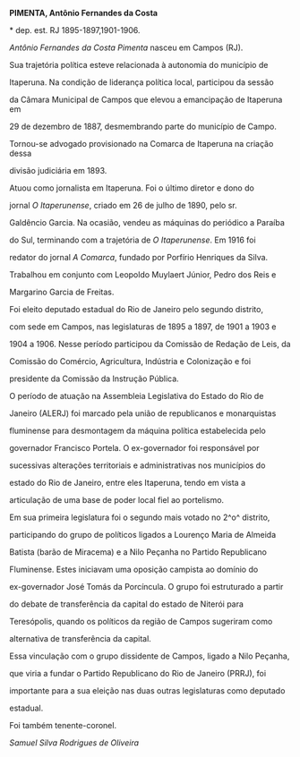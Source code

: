 **PIMENTA, Antônio Fernandes da Costa**



\* dep. est. RJ 1895-1897,1901-1906.



*Antônio Fernandes da Costa Pimenta* nasceu em Campos (RJ).



Sua trajetória política esteve relacionada à autonomia do município de

Itaperuna. Na condição de liderança política local, participou da sessão

da Câmara Municipal de Campos que elevou a emancipação de Itaperuna em

29 de dezembro de 1887, desmembrando parte do município de Campo.

Tornou-se advogado provisionado na Comarca de Itaperuna na criação dessa

divisão judiciária em 1893.



Atuou como jornalista em Itaperuna. Foi o último diretor e dono do

jornal *O Itaperunense*, criado em 26 de julho de 1890, pelo sr.

Galdêncio Garcia. Na ocasião, vendeu as máquinas do periódico a Paraíba

do Sul, terminando com a trajetória de *O Itaperunense*. Em 1916 foi

redator do jornal *A Comarca*, fundado por Porfírio Henriques da Silva.

Trabalhou em conjunto com Leopoldo Muylaert Júnior, Pedro dos Reis e

Margarino Garcia de Freitas.



Foi eleito deputado estadual do Rio de Janeiro pelo segundo distrito,

com sede em Campos, nas legislaturas de 1895 a 1897, de 1901 a 1903 e

1904 a 1906. Nesse período participou da Comissão de Redação de Leis, da

Comissão do Comércio, Agricultura, Indústria e Colonização e foi

presidente da Comissão da Instrução Pública.



O período de atuação na Assembleia Legislativa do Estado do Rio de

Janeiro (ALERJ) foi marcado pela união de republicanos e monarquistas

fluminense para desmontagem da máquina política estabelecida pelo

governador Francisco Portela. O ex-governador foi responsável por

sucessivas alterações territoriais e administrativas nos municípios do

estado do Rio de Janeiro, entre eles Itaperuna, tendo em vista a

articulação de uma base de poder local fiel ao portelismo.



Em sua primeira legislatura foi o segundo mais votado no 2^o^ distrito,

participando do grupo de políticos ligados a Lourenço Maria de Almeida

Batista (barão de Miracema) e a Nilo Peçanha no Partido Republicano

Fluminense. Estes iniciavam uma oposição campista ao domínio do

ex-governador José Tomás da Porcíncula. O grupo foi estruturado a partir

do debate de transferência da capital do estado de Niterói para

Teresópolis, quando os políticos da região de Campos sugeriram como

alternativa de transferência da capital.



Essa vinculação com o grupo dissidente de Campos, ligado a Nilo Peçanha,

que viria a fundar o Partido Republicano do Rio de Janeiro (PRRJ), foi

importante para a sua eleição nas duas outras legislaturas como deputado

estadual.



Foi também tenente-coronel.



*Samuel Silva Rodrigues de Oliveira*



